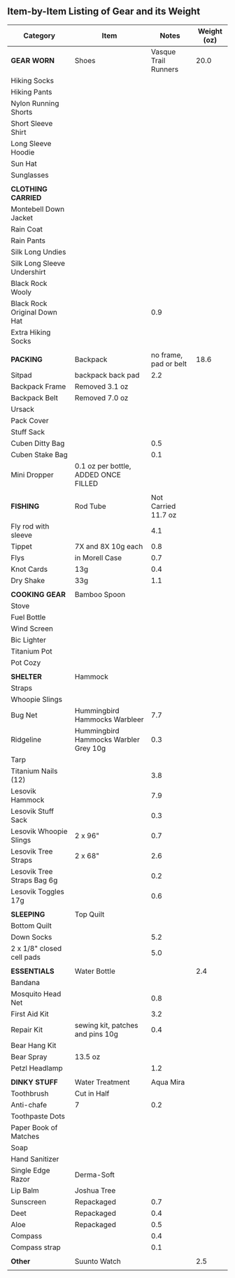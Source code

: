 ## Item-by-Item Listing of Gear and its Weight

Category  |  Item  |  Notes  |  Weight (oz)
--------- | ------------- | -------------- | -----
**GEAR WORN** | Shoes | Vasque Trail Runners | 20.0
  | Hiking Socks |  | 
  | Hiking Pants |  | 
  | Nylon Running Shorts |  | 
  | Short Sleeve Shirt |  | 
  | Long Sleeve Hoodie |  | 
  | Sun Hat |  | 
  | Sunglasses |  | 
  |  |  | 
**CLOTHING CARRIED**  |  |  | 
  | Montebell Down Jacket |  | 
  | Rain Coat |  | 
  | Rain Pants |  | 
  | Silk Long Undies |  | 
  | Silk Long Sleeve Undershirt |  | 
  | Black Rock Wooly |  | 
  | Black Rock Original Down Hat |  | 0.9
  | Extra Hiking Socks |  | 
  |  |  | 
**PACKING**  | Backpack | no frame, pad or belt | 18.6
  | Sitpad | backpack back pad | 2.2
  | Backpack Frame | Removed 3.1 oz | 
  | Backpack Belt | Removed 7.0 oz |
  | Ursack |  | 
  | Pack Cover |  | 
  | Stuff Sack |  | 
  | Cuben Ditty Bag |  | 0.5
  | Cuben Stake Bag |  | 0.1
  | Mini Dropper | 0.1 oz per bottle, ADDED ONCE FILLED | 
  |  |  | 
**FISHING** | Rod Tube | Not Carried 11.7 oz | 
  | Fly rod with sleeve |  | 4.1
  | Tippet | 7X and 8X 10g each | 0.8
  | Flys | in Morell Case | 0.7
  | Knot Cards | 13g | 0.4
  | Dry Shake | 33g | 1.1
  |  |  | 
**COOKING GEAR**  | Bamboo Spoon |  | 
  | Stove |  | 
  | Fuel Bottle |  | 
  | Wind Screen |  | 
  | Bic Lighter |  | 
  | Titanium Pot |  | 
  | Pot Cozy |  | 
  |  |  | 
**SHELTER**  | Hammock |  | 
  | Straps |  | 
  | Whoopie Slings |  | 
  | Bug Net | Hummingbird Hammocks Warbleer | 7.7
  | Ridgeline | Hummingbird Hammocks Warbler Grey 10g | 0.3
  | Tarp |  | 
  | Titanium Nails (12) |  | 3.8
  | Lesovik Hammock |  | 7.9
  | Lesovik Stuff Sack |  | 0.3
  | Lesovik Whoopie Slings | 2 x 96" | 0.7
  | Lesovik Tree Straps | 2 x 68" | 2.6
  | Lesovik Tree Straps Bag 6g |  | 0.2
  | Lesovik Toggles 17g |  | 0.6
  |  |  | 
**SLEEPING**  | Top Quilt |  | 
  | Bottom Quilt |  | 
  | Down Socks |  | 5.2
  | 2 x 1/8" closed cell pads |  | 5.0
  |  |  | 
**ESSENTIALS**  | Water Bottle |  | 2.4
  | Bandana |  | 
  | Mosquito Head Net |  | 0.8
  | First Aid Kit |  | 3.2
  | Repair Kit | sewing kit, patches and pins 10g | 0.4
  | Bear Hang Kit |  | 
  | Bear Spray | 13.5 oz | 
  | Petzl Headlamp |  | 1.2
  |  |  | 
**DINKY STUFF**  | Water Treatment | Aqua Mira | 
  | Toothbrush | Cut in Half | 
  | Anti-chafe | 7 | 0.2
  | Toothpaste Dots |  | 
  | Paper Book of Matches |  | 
  | Soap |  | 
  | Hand Sanitizer |  | 
  | Single Edge Razor | Derma-Soft | 
  | Lip Balm | Joshua Tree | 
  | Sunscreen | Repackaged | 0.7
  | Deet | Repackaged | 0.4
  | Aloe | Repackaged | 0.5
  | Compass |  | 0.4
  | Compass strap |  | 0.1
  |  |  | 
**Other**  | Suunto Watch |  | 2.5
  |  |  | 
